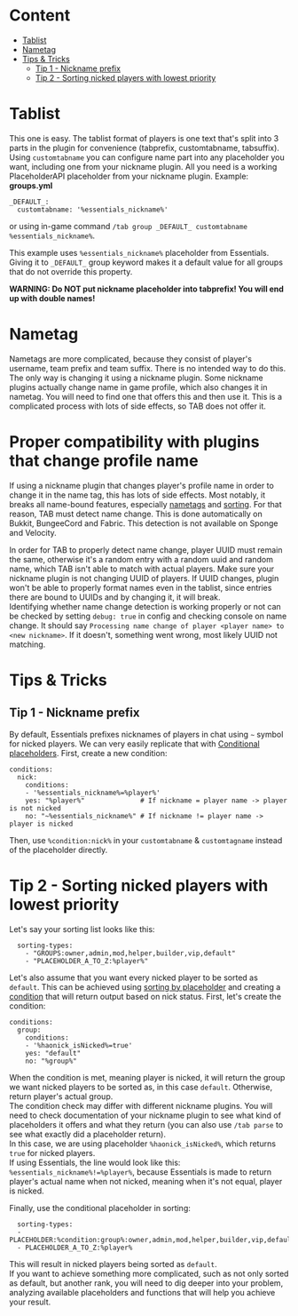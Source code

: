 # Content
* [Tablist](#tablist)
* [Nametag](#nametag)
* [Tips & Tricks](#tips--tricks)
    * [Tip 1 - Nickname prefix](#tip-1---nickname-prefix)
    * [Tip 2 - Sorting nicked players with lowest priority](#tip-2---sorting-nicked-players-with-lowest-priority)

# Tablist
This one is easy. The tablist format of players is one text that's split into 3 parts in the plugin for convenience (tabprefix, customtabname, tabsuffix). Using `customtabname` you can configure name part into any placeholder you want, including one from your nickname plugin. All you need is a working PlaceholderAPI placeholder from your nickname plugin. Example:  
**groups.yml**
```
_DEFAULT_:
  customtabname: '%essentials_nickname%'
```
or using in-game command `/tab group _DEFAULT_ customtabname %essentials_nickname%`.

This example uses `%essentials_nickname%` placeholder from Essentials. Giving it to `_DEFAULT_` group keyword makes it a default value for all groups that do not override this property.

**WARNING: Do NOT put nickname placeholder into tabprefix! You will end up with double names!**

# Nametag
Nametags are more complicated, because they consist of player's username, team prefix and team suffix. There is no intended way to do this. The only way is changing it using a nickname plugin. Some nickname plugins actually change name in game profile, which also changes it in nametag. You will need to find one that offers this and then use it. This is a complicated process with lots of side effects, so TAB does not offer it.

# Proper compatibility with plugins that change profile name
If using a nickname plugin that changes player's profile name in order to change it in the name tag, this has lots of side effects. Most notably, it breaks all name-bound features, especially [nametags](https://github.com/NEZNAMY/TAB/wiki/Feature-guide:-Nametags) and [sorting](https://github.com/NEZNAMY/TAB/wiki/Feature-guide:-Sorting-players-in-tablist). For that reason, TAB must detect name change. This is done automatically on Bukkit, BungeeCord and Fabric. This detection is not available on Sponge and Velocity.

In order for TAB to properly detect name change, player UUID must remain the same, otherwise it's a random entry with a random uuid and random name, which TAB isn't able to match with actual players. Make sure your nickname plugin is not changing UUID of players. If UUID changes, plugin won't be able to properly format names even in the tablist, since entries there are bound to UUIDs and by changing it, it will break.  
Identifying whether name change detection is working properly or not can be checked by setting `debug: true` in config and checking console on name change. It should say `Processing name change of player <player name> to <new nickname>`. If it doesn't, something went wrong, most likely UUID not matching.

# Tips & Tricks
## Tip 1 - Nickname prefix
By default, Essentials prefixes nicknames of players in chat using `~` symbol for nicked players. We can very easily replicate that with [Conditional placeholders](https://github.com/NEZNAMY/TAB/wiki/Feature-guide:-Conditional-placeholders). First, create a new condition:
```
conditions:
  nick:
    conditions:
    - '%essentials_nickname%=%player%'
    yes: "%player%"              # If nickname = player name -> player is not nicked
    no: "~%essentials_nickname%" # If nickname != player name -> player is nicked
```
Then, use `%condition:nick%` in your `customtabname` & `customtagname` instead of the placeholder directly.

# Tip 2 - Sorting nicked players with lowest priority
Let's say your sorting list looks like this:
```
  sorting-types:
    - "GROUPS:owner,admin,mod,helper,builder,vip,default"
    - "PLACEHOLDER_A_TO_Z:%player%"
```
Let's also assume that you want every nicked player to be sorted as `default`. This can be achieved using [sorting by placeholder](https://github.com/NEZNAMY/TAB/wiki/Feature-guide:-Sorting-players-in-tablist#placeholder) and creating a [condition](https://github.com/NEZNAMY/TAB/wiki/Feature-guide:-Conditional-placeholders) that will return output based on nick status. First, let's create the condition:
```
conditions:
  group:
    conditions:
    - '%haonick_isNicked%=true'
    yes: "default"
    no: "%group%"
```
When the condition is met, meaning player is nicked, it will return the group we want nicked players to be sorted as, in this case `default`. Otherwise, return player's actual group.  
The condition check may differ with different nickname plugins. You will need to check documentation of your nickname plugin to see what kind of placeholders it offers and what they return (you can also use `/tab parse` to see what exactly did a placeholder return).  
In this case, we are using placeholder `%haonick_isNicked%`, which returns `true` for nicked players.  
If using Essentials, the line would look like this: `%essentials_nickname%!=%player%`, because Essentials is made to return player's actual name when not nicked, meaning when it's not equal, player is nicked.

Finally, use the conditional placeholder in sorting:
```
  sorting-types:
  - PLACEHOLDER:%condition:group%:owner,admin,mod,helper,builder,vip,default"
  - PLACEHOLDER_A_TO_Z:%player%
```
This will result in nicked players being sorted as `default`.  
If you want to achieve something more complicated, such as not only sorted as default, but another rank, you will need to dig deeper into your problem, analyzing available placeholders and functions that will help you achieve your result.  